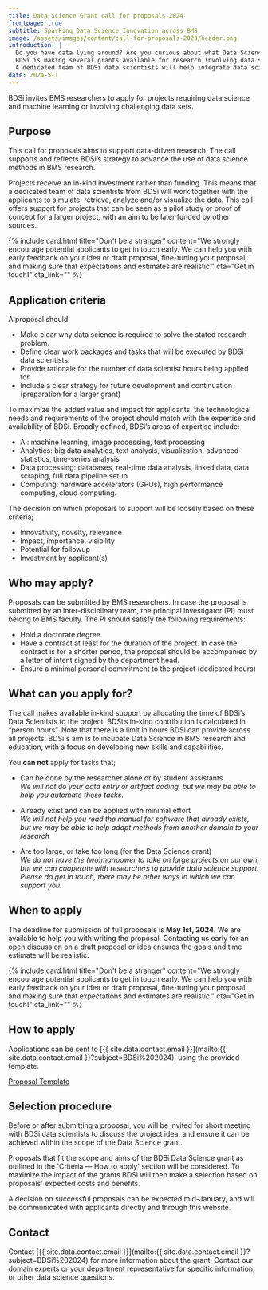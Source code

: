 ```yaml
---
title: Data Science Grant call for proposals 2024
frontpage: true
subtitle: Sparking Data Science Innovation across BMS
image: /assets/images/content/call-for-proposals-2023/header.png
introduction: |
  Do you have data lying around? Are you curious about what Data Science can mean for your research?\n
  BDSi is making several grants available for research involving data science. The grant is meant for projects exploring new ideas, or as a first step to qualify for external funding.\n
  A dedicated team of BDSi data scientists will help integrate data science into your project.
date: 2024-5-1
---
```


BDSi invites BMS researchers to apply for projects requiring data science and machine learning or involving challenging data sets.

## Purpose

This call for proposals aims to support data-driven research. The call supports and reflects BDSi’s strategy to advance the use of data science methods in BMS research.

Projects receive an in-kind investment rather than funding. This means that a dedicated team of data scientists from BDSi will work together with the applicants to simulate, retrieve, analyze and/or visualize the data. This call offers support for projects that can be seen as a pilot study or proof of concept for a larger project, with an aim to be later funded by other sources.

{%
    include card.html
    title="Don't be a stranger"
    content="We strongly encourage potential applicants to get in touch early. We can help you with early feedback on your idea or draft proposal, fine-tuning your proposal, and making sure that expectations and estimates are realistic."
    cta="Get in touch!"
    cta_link="<email>"
%}

## Application criteria

A proposal should:

- Make clear why data science is required to solve the stated research problem.
- Define clear work packages and tasks that will be executed by BDSi data scientists.
- Provide rationale for the number of data scientist hours being applied for.
- Include a clear strategy for future development and continuation (preparation for a larger grant)

To maximize the added value and impact for applicants, the technological needs and requirements of the project should match with the expertise and availability of BDSi. Broadly defined, BDSi’s areas of expertise include:

- AI: machine learning, image processing, text processing
- Analytics: big data analytics, text analysis, visualization, advanced statistics, time-series analysis
- Data processing: databases, real-time data analysis, linked data, data scraping, full data pipeline setup
- Computing: hardware accelerators (GPUs), high performance computing, cloud computing.

The decision on which proposals to support will be loosely based on these criteria;

- Innovativity, novelty, relevance
- Impact, importance, visibility
- Potential for followup
- Investment by applicant(s)

## Who may apply?

Proposals can be submitted by BMS researchers. In case the proposal is submitted by an inter-disciplinary team, the principal investigator (PI) must belong to BMS faculty. The PI should satisfy the following requirements:

- Hold a doctorate degree.
- Have a contract at least for the duration of the project. In case the contract is for a shorter period, the proposal should be accompanied by a letter of intent signed by the department head.
- Ensure a minimal personal commitment to the project (dedicated hours)

## What can you apply for?

The call makes available in-kind support by allocating the time of BDSi’s Data Scientists to the project. BDSi’s in-kind contribution is calculated in “person hours”. Note that there is a limit in hours BDSi can provide across all projects. BDSi's aim is to incubate Data Science in BMS research and education, with a focus on developing new skills and capabilities.

You **can not** apply for tasks that;

- Can be done by the researcher alone or by student assistants  
  _We will not do your data entry or artifact coding, but we may be able to help you automate these tasks._

- Already exist and can be applied with minimal effort  
  _We will not help you read the manual for software that already exists, but we may be able to help adapt methods from another domain to your research_

- Are too large, or take too long (for the Data Science grant)  
  _We do not have the (wo)manpower to take on large projects on our own, but we can cooperate with researchers to provide data science support. Please do get in touch, there may be other ways in which we can support you._

## When to apply

The deadline for submission of full proposals is **May 1st, 2024**. We are available to help you with writing the proposal. Contacting us early for an open discussion on a draft proposal or idea ensures the goals and time estimate will be realistic.

{%
    include card.html
    title="Don't be a stranger"
    content="We strongly encourage potential applicants to get in touch early. We can help you with early feedback on your idea or draft proposal, fine-tuning your proposal, and making sure that expectations and estimates are realistic."
    cta="Get in touch!"
    cta_link="<email>"
%}

## How to apply

Applications can be sent to [{{ site.data.contact.email }}](mailto:{{ site.data.contact.email }}?subject=BDSi%202024), using the provided template.

<a class="button" href="{% link /assets/files/templates/BDSi-grant-template-v2.docx %}">Proposal Template</a>

## Selection procedure

Before or after submitting a proposal, you will be invited for short meeting with BDSi data scientists to discuss the project idea, and ensure it can be achieved within the scope of the Data Science grant.

Proposals that fit the scope and aims of the BDSi Data Science grant as outlined in the 'Criteria — How to apply' section will be considered. To maximize the impact of the grants BDSi will then make a selection based on proposals' expected costs and benefits.

A decision on successful proposals can be expected mid-January, and will be communicated with applicants directly and through this website.

## Contact

Contact [{{ site.data.contact.email }}](mailto:{{ site.data.contact.email }}?subject=BDSi%202024) for more information about the grant. Contact our [domain experts](/team/) or your [department representative](/team/) for specific information, or other data science questions.
